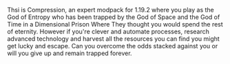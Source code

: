 Thsi is Compression, an expert modpack for 1.19.2 where you play as the God of Entropy who has been trapped by the God of Space and the God of Time in a Dimensional Prison Where They thought you would spend the rest of eternity.  However if you're clever and automate processes, research advanced technology and harvest all the resources you can find you might get lucky and escape.  Can you overcome the odds stacked against you or will you give up and remain trapped forever.
